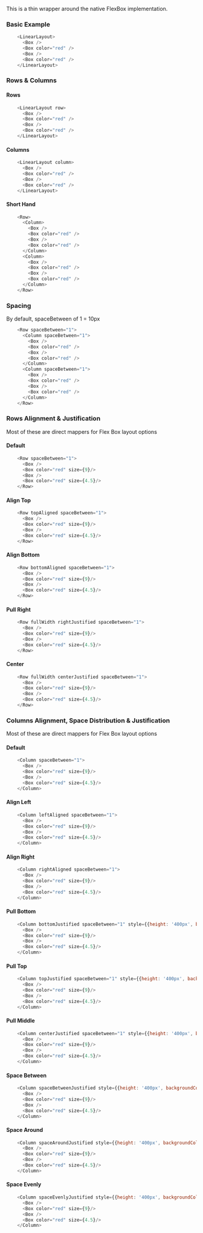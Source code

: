 This is a thin wrapper around the native FlexBox implementation.


### Basic Example

```js
    <LinearLayout>
      <Box />
      <Box color="red" />
      <Box />
      <Box color="red" />
    </LinearLayout>    
```

### Rows & Columns 

#### Rows
```js
    <LinearLayout row>
      <Box />
      <Box color="red" />
      <Box />
      <Box color="red" />
    </LinearLayout>  
```
#### Columns
```js
    <LinearLayout column>
      <Box />
      <Box color="red" />
      <Box />
      <Box color="red" />
    </LinearLayout>  
```
#### Short Hand
```js
    <Row>
      <Column>
        <Box />
        <Box color="red" />
        <Box />
        <Box color="red" />
      </Column>  
      <Column>
        <Box />
        <Box color="red" />
        <Box />
        <Box color="red" />
      </Column> 
    </Row>
```

### Spacing 
By default, spaceBetween of 1 = 10px
```js
    <Row spaceBetween="1">
      <Column spaceBetween="1">
        <Box />
        <Box color="red" />
        <Box />
        <Box color="red" />
      </Column>  
      <Column spaceBetween="1">
        <Box />
        <Box color="red" />
        <Box />
        <Box color="red" />
      </Column> 
    </Row>
```

### Rows Alignment & Justification
Most of these are direct mappers for Flex Box layout options
#### Default
```js
    <Row spaceBetween="1">      
      <Box />
      <Box color="red" size={9}/>
      <Box />
      <Box color="red" size={4.5}/>      
    </Row>
```
#### Align Top
```js
    <Row topAligned spaceBetween="1">      
      <Box />
      <Box color="red" size={9}/>
      <Box />
      <Box color="red" size={4.5}/>      
    </Row>
```
#### Align Bottom
```js
    <Row bottomAligned spaceBetween="1">      
      <Box />
      <Box color="red" size={9}/>
      <Box />
      <Box color="red" size={4.5}/>      
    </Row>
```
#### Pull Right
```js
    <Row fullWidth rightJustified spaceBetween="1">      
      <Box />
      <Box color="red" size={9}/>
      <Box />
      <Box color="red" size={4.5}/>      
    </Row>
```
#### Center
```js
    <Row fullWidth centerJustified spaceBetween="1">      
      <Box />
      <Box color="red" size={9}/>
      <Box />
      <Box color="red" size={4.5}/>      
    </Row>
```


### Columns Alignment, Space Distribution & Justification 
Most of these are direct mappers for Flex Box layout options
#### Default
```js
    <Column spaceBetween="1">      
      <Box />
      <Box color="red" size={9}/>
      <Box />
      <Box color="red" size={4.5}/>      
    </Column>
```
#### Align Left
```js
    <Column leftAligned spaceBetween="1">      
      <Box />
      <Box color="red" size={9}/>
      <Box />
      <Box color="red" size={4.5}/>      
    </Column>
```
#### Align Right
```js
    <Column rightAligned spaceBetween="1">      
      <Box />
      <Box color="red" size={9}/>
      <Box />
      <Box color="red" size={4.5}/>      
    </Column>
```
#### Pull Bottom
```js
    <Column bottomJustified spaceBetween="1" style={{height: '400px', backgroundColor: '#cccccc'}}>       
      <Box />
      <Box color="red" size={9}/>
      <Box />
      <Box color="red" size={4.5}/>      
    </Column>
```
#### Pull Top
```js
    <Column topJustified spaceBetween="1" style={{height: '400px', backgroundColor: '#cccccc'}} >      
      <Box />
      <Box color="red" size={9}/>
      <Box />
      <Box color="red" size={4.5}/>      
    </Column>
```
#### Pull Middle
```js
    <Column centerJustified spaceBetween="1" style={{height: '400px', backgroundColor: '#cccccc'}} >      
      <Box />
      <Box color="red" size={9}/>
      <Box />
      <Box color="red" size={4.5}/>      
    </Column>
```
#### Space Between
```js
    <Column spaceBetweenJustified style={{height: '400px', backgroundColor: '#cccccc'}} >      
      <Box />
      <Box color="red" size={9}/>
      <Box />
      <Box color="red" size={4.5}/>      
    </Column>
```
#### Space Around
```js
    <Column spaceAroundJustified style={{height: '400px', backgroundColor: '#cccccc'}} >      
      <Box />
      <Box color="red" size={9}/>
      <Box />
      <Box color="red" size={4.5}/>      
    </Column>
```
#### Space Evenly
```js
    <Column spaceEvenlyJustified style={{height: '400px', backgroundColor: '#cccccc'}} >      
      <Box />
      <Box color="red" size={9}/>
      <Box />
      <Box color="red" size={4.5}/>      
    </Column>
```
